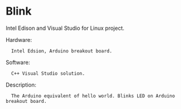 # Blink

Intel Edison and Visual Studio for Linux project.

Hardware: 
   
      Intel Edsion, Arduino breakout board.


Software: 
   
      C++ Visual Studio solution.


Description: 
   
      The Arduino equivalent of hello world. Blinks LED on Arduino breakout board.
